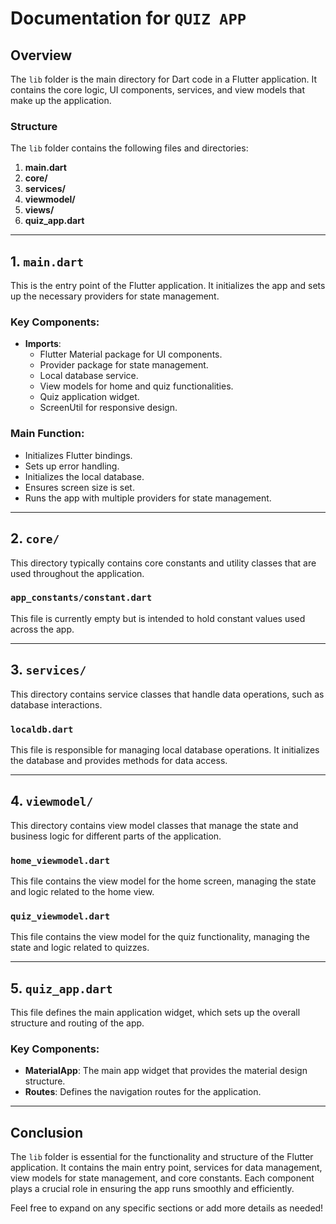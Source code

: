 # Documentation for `QUIZ APP`

## Overview
The `lib` folder is the main directory for Dart code in a Flutter application. It contains the core logic, UI components, services, and view models that make up the application.

### Structure
The `lib` folder contains the following files and directories:

1. **main.dart**
2. **core/**
3. **services/**
4. **viewmodel/**
5. **views/**
6. **quiz_app.dart**

---

## 1. `main.dart`
This is the entry point of the Flutter application. It initializes the app and sets up the necessary providers for state management.

### Key Components:
- **Imports**: 
  - Flutter Material package for UI components.
  - Provider package for state management.
  - Local database service.
  - View models for home and quiz functionalities.
  - Quiz application widget.
  - ScreenUtil for responsive design.

### Main Function:
- Initializes Flutter bindings.
- Sets up error handling.
- Initializes the local database.
- Ensures screen size is set.
- Runs the app with multiple providers for state management.

---

## 2. `core/`
This directory typically contains core constants and utility classes that are used throughout the application.

### `app_constants/constant.dart`
This file is currently empty but is intended to hold constant values used across the app.

---

## 3. `services/`
This directory contains service classes that handle data operations, such as database interactions.

### `localdb.dart`
This file is responsible for managing local database operations. It initializes the database and provides methods for data access.

---

## 4. `viewmodel/`
This directory contains view model classes that manage the state and business logic for different parts of the application.

### `home_viewmodel.dart`
This file contains the view model for the home screen, managing the state and logic related to the home view.

### `quiz_viewmodel.dart`
This file contains the view model for the quiz functionality, managing the state and logic related to quizzes.

---

## 5. `quiz_app.dart`
This file defines the main application widget, which sets up the overall structure and routing of the app.

### Key Components:
- **MaterialApp**: The main app widget that provides the material design structure.
- **Routes**: Defines the navigation routes for the application.

---

## Conclusion
The `lib` folder is essential for the functionality and structure of the Flutter application. It contains the main entry point, services for data management, view models for state management, and core constants. Each component plays a crucial role in ensuring the app runs smoothly and efficiently. 

Feel free to expand on any specific sections or add more details as needed!
